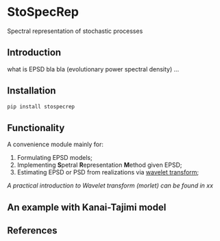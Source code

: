 # StoSpecRep

Spectral representation of stochastic processes

## Introduction

what is EPSD bla bla (evolutionary power spectral density) ...


## Installation

```bash
pip install stospecrep
```
## Functionality
A convenience module mainly for:
1. Formulating EPSD  models;
2. Implementing **S**petral **R**epresentation **M**ethod given EPSD;
3. Estimating EPSD or PSD from realizations via [wavelet transform](https://en.wikipedia.org/wiki/Wavelet_transform);

*A practical introduction to Wavelet transform (morlet) can be found in xx*

## An example with Kanai-Tajimi model


## References

